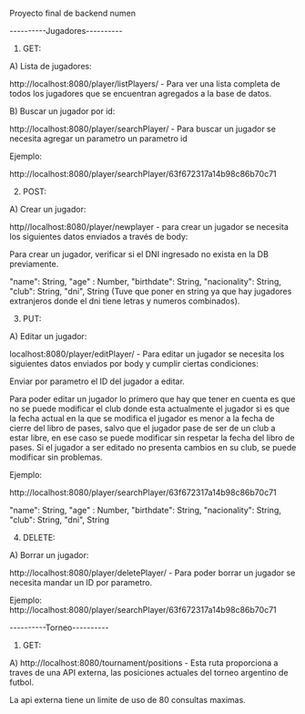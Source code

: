 Proyecto final de backend numen


----------Jugadores----------

1. GET:
   
 A) Lista de jugadores: 
 
 http://localhost:8080/player/listPlayers/ - Para ver una lista completa de todos los jugadores que se encuentran agregados a la base de datos.
   
 B) Buscar un jugador por id: 
 
 http://localhost:8080/player/searchPlayer/ - Para buscar un jugador se necesita agregar un parametro un parametro id
 
 Ejemplo: 
 
 http://localhost:8080/player/searchPlayer/63f672317a14b98c86b70c71
 
2. POST: 

  A) Crear un jugador: 
  
  http//localhost:8080/player/newplayer - para crear un jugador se necesita los siguientes datos enviados a través de body:
  
  Para crear un jugador, verificar si el DNI ingresado no exista en la DB previamente.
  
  "name": String,
  "age" : Number,
  "birthdate": String,
  "nacionality": String,
  "club": String,
  "dni", String (Tuve que poner en string ya que hay jugadores extranjeros donde el dni tiene letras y numeros combinados).
   
  
3. PUT:

  A) Editar un jugador:
  
  localhost:8080/player/editPlayer/ - Para editar un jugador se necesita los siguientes datos enviados por body y cumplir ciertas condiciones:
  
  Enviar por parametro el ID del jugador a editar.
  
  Para poder editar un jugador lo primero que hay que tener en cuenta es que no se puede modificar el club donde esta actualmente el jugador si es que la fecha actual en la que se modifica el jugador es menor a la fecha de cierre del libro de pases, salvo que el jugador pase de ser de un club a estar libre, en ese caso se puede modificar sin respetar la fecha del libro de pases. Si el jugador a ser editado no presenta cambios en su club, se puede modificar sin problemas.
  
  Ejemplo: 
  
  http://localhost:8080/player/searchPlayer/63f672317a14b98c86b70c71
  
  "name": String,
  "age" : Number,
  "birthdate": String,
  "nacionality": String,
  "club": String,
  "dni", String
  
4. DELETE: 

  A) Borrar un jugador: 
  
  http://localhost:8080/player/deletePlayer/ - Para poder borrar un jugador se necesita mandar un ID por parametro.
  
  Ejemplo: http://localhost:8080/player/searchPlayer/63f672317a14b98c86b70c71
  
  
  
  
  
----------Torneo----------

1. GET: 

  A) http://localhost:8080/tournament/positions - Esta ruta proporciona a traves de una API externa, las posiciones actuales del torneo argentino de futbol.
  
  La api externa tiene un limite de uso de 80 consultas maximas. 
  
